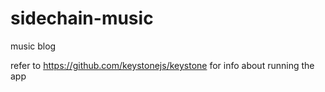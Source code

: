 # sidechain-music
music blog

refer to https://github.com/keystonejs/keystone for info about running the app
